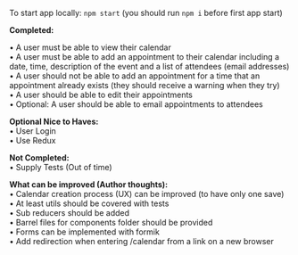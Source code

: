 To start app locally: `npm start` (you should run `npm i` before first app start)

**Completed:**

• A user must be able to view their calendar  
• A user must be able to add an appointment to their calendar including a date, time, description of the event and a list of attendees (email addresses)  
• A user should not be able to add an appointment for a time that an appointment already exists (they should receive a warning when they try)  
• A user should be able to edit their appointments  
• Optional: A user should be able to email appointments to attendees  

**Optional Nice to Haves:**  
• User Login  
• Use Redux

**Not Completed:**  
• Supply Tests (Out of time)

**What can be improved (Author thoughts):**  
• Calendar creation process (UX) can be improved (to have only one save)  
• At least utils should be covered with tests  
• Sub reducers should be added  
• Barrel files for components folder should be provided  
• Forms can be implemented with formik  
• Add redirection when entering /calendar from a link on a new browser

